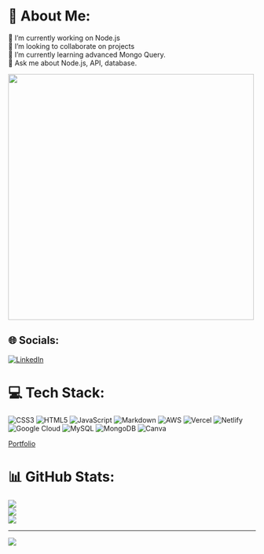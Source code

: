 
# 💫 About Me:
🔭 I’m currently working on Node.js<br>👯 I’m looking to collaborate on projects<br>🌱 I’m currently learning advanced Mongo Query.<br>💬 Ask me about Node.js, API, database.<br> 


<img align="center" width="500px" height="500px" src="https://media3.giphy.com/media/Vf3ZKdillTMOOaOho0/giphy.gif?cid=ecf05e471ypp4iaep4b75dcxk8232dw1yrryp5biqrk7be6w&rid=giphy.gif&ct=s"/>



## 🌐 Socials:
[![LinkedIn](https://img.shields.io/badge/LinkedIn-%230077B5.svg?logo=linkedin&logoColor=white)](https://linkedin.com/in/https://www.linkedin.com/in/sumitamahato/) 

# 💻 Tech Stack:
![CSS3](https://img.shields.io/badge/css3-%231572B6.svg?style=for-the-badge&logo=css3&logoColor=white) ![HTML5](https://img.shields.io/badge/html5-%23E34F26.svg?style=for-the-badge&logo=html5&logoColor=white) ![JavaScript](https://img.shields.io/badge/javascript-%23323330.svg?style=for-the-badge&logo=javascript&logoColor=%23F7DF1E) ![Markdown](https://img.shields.io/badge/markdown-%23000000.svg?style=for-the-badge&logo=markdown&logoColor=white) ![AWS](https://img.shields.io/badge/AWS-%23FF9900.svg?style=for-the-badge&logo=amazon-aws&logoColor=white) ![Vercel](https://img.shields.io/badge/vercel-%23000000.svg?style=for-the-badge&logo=vercel&logoColor=white) ![Netlify](https://img.shields.io/badge/netlify-%23000000.svg?style=for-the-badge&logo=netlify&logoColor=#00C7B7) ![Google Cloud](https://img.shields.io/badge/Google%20Cloud-%234285F4.svg?style=for-the-badge&logo=google-cloud&logoColor=white) ![MySQL](https://img.shields.io/badge/mysql-%2300f.svg?style=for-the-badge&logo=mysql&logoColor=white) ![MongoDB](https://img.shields.io/badge/MongoDB-%234ea94b.svg?style=for-the-badge&logo=mongodb&logoColor=white) ![Canva](https://img.shields.io/badge/Canva-%2300C4CC.svg?style=for-the-badge&logo=Canva&logoColor=white)


<a href="https://Sumitamahato.github.io">Portfolio<a/>

# 📊 GitHub Stats:
![](https://github-readme-stats.vercel.app/api?username=Sumitamahato&theme=dark&hide_border=false&include_all_commits=false&count_private=false)<br/>
![](https://github-readme-streak-stats.herokuapp.com/?user=Sumitamahato&theme=dark&hide_border=false)<br/>
![](https://github-readme-stats.vercel.app/api/top-langs/?username=Sumitamahato&theme=dark&hide_border=false&include_all_commits=false&count_private=false&layout=compact)

---
[![](https://visitcount.itsvg.in/api?id=Sumitamahato&icon=0&color=0)](https://visitcount.itsvg.in)

<!-- Proudly created with GPRM ( https://gprm.itsvg.in ) -->
